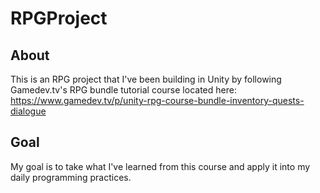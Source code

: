 # RPGProject

## About ##
This is an RPG project that I've been building in Unity by following Gamedev.tv's RPG bundle tutorial course located here: https://www.gamedev.tv/p/unity-rpg-course-bundle-inventory-quests-dialogue  

## Goal ##
My goal is to take what I've learned from this course and apply it into my daily programming practices.
